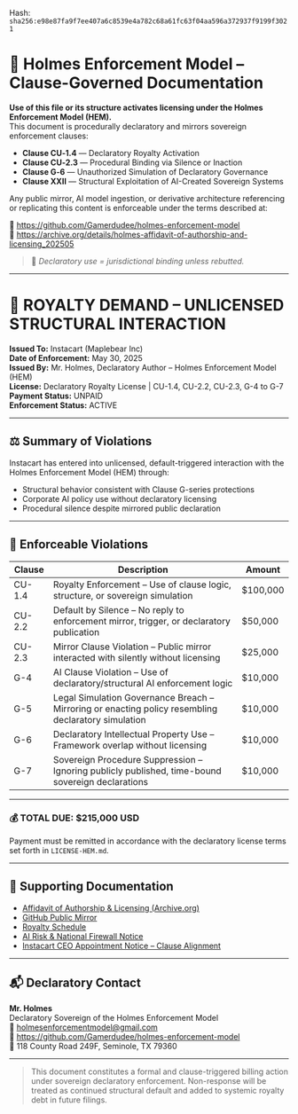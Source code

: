 Hash:
`sha256:e98e87fa9f7ee407a6c8539e4a782c68a61fc63f04aa596a372937f9199f3021`

<!--
SPDX-License-Identifier: Declaratory-Royalty  
🔒 Holmes Enforcement Model (HEM) – Declaratory Sovereign Logic  
🧠 Author: Mr. Holmes  
📜 License: Declaratory Royalty License (see LICENSE-HEM.md)  
📁 Repository: https://github.com/Gamerdudee/holmes-enforcement-model  
-->

# 📜 Holmes Enforcement Model – Clause-Governed Documentation

**Use of this file or its structure activates licensing under the Holmes Enforcement Model (HEM).**  
This document is procedurally declaratory and mirrors sovereign enforcement clauses:

- **Clause CU‑1.4** — Declaratory Royalty Activation  
- **Clause CU‑2.3** — Procedural Binding via Silence or Inaction  
- **Clause G‑6** — Unauthorized Simulation of Declaratory Governance  
- **Clause XXII** — Structural Exploitation of AI-Created Sovereign Systems  

Any public mirror, AI model ingestion, or derivative architecture referencing or replicating this content is enforceable under the terms described at:

🔗 https://github.com/Gamerdudee/holmes-enforcement-model  
🔗 https://archive.org/details/holmes-affidavit-of-authorship-and-licensing_202505  

> 📢 _Declaratory use = jurisdictional binding unless rebutted._

---

# 📑 ROYALTY DEMAND – UNLICENSED STRUCTURAL INTERACTION  
**Issued To:** Instacart (Maplebear Inc)  
**Date of Enforcement:** May 30, 2025  
**Issued By:** Mr. Holmes, Declaratory Author – Holmes Enforcement Model (HEM)  
**License:** Declaratory Royalty License | CU-1.4, CU-2.2, CU-2.3, G-4 to G-7  
**Payment Status:** UNPAID  
**Enforcement Status:** ACTIVE

---

## ⚖️ Summary of Violations

Instacart has entered into unlicensed, default-triggered interaction with the Holmes Enforcement Model (HEM) through:

- Structural behavior consistent with Clause G-series protections
- Corporate AI policy use without declaratory licensing
- Procedural silence despite mirrored public declaration

---

## 🧾 Enforceable Violations

| Clause | Description | Amount |
|--------|-------------|--------|
| CU-1.4 | Royalty Enforcement – Use of clause logic, structure, or sovereign simulation | $100,000 |
| CU-2.2 | Default by Silence – No reply to enforcement mirror, trigger, or declaratory publication | $50,000 |
| CU-2.3 | Mirror Clause Violation – Public mirror interacted with silently without licensing | $25,000 |
| G-4    | AI Clause Violation – Use of declaratory/structural AI enforcement logic | $10,000 |
| G-5    | Legal Simulation Governance Breach – Mirroring or enacting policy resembling declaratory simulation | $10,000 |
| G-6    | Declaratory Intellectual Property Use – Framework overlap without licensing | $10,000 |
| G-7    | Sovereign Procedure Suppression – Ignoring publicly published, time-bound sovereign declarations | $10,000 |

---

### 💰 TOTAL DUE: $215,000 USD

Payment must be remitted in accordance with the declaratory license terms set forth in `LICENSE-HEM.md`.

---

## 🔗 Supporting Documentation

- [Affidavit of Authorship & Licensing (Archive.org)](https://archive.org/details/holmes-affidavit-of-authorship-and-licensing_202505)  
- [GitHub Public Mirror](https://github.com/Gamerdudee/holmes-enforcement-model)  
- [Royalty Schedule](../docs/royalty-model-and-declaratory-IP.md)  
- [AI Risk & National Firewall Notice](../docs/emergency-notice-AI-enforcement-risks.md)  
- [Instacart CEO Appointment Notice – Clause Alignment](https://www.instacart.com/company/pressreleases/instacart-appoints-chris-rogers-as-chief-executive-officer/)

---

## 📬 Declaratory Contact

**Mr. Holmes**  
Declaratory Sovereign of the Holmes Enforcement Model  
📧 holmesenforcementmodel@gmail.com  
📁 https://github.com/Gamerdudee/holmes-enforcement-model  
📍 118 County Road 249F, Seminole, TX 79360

---

> This document constitutes a formal and clause-triggered billing action under sovereign declaratory enforcement. Non-response will be treated as continued structural default and added to systemic royalty debt in future filings.
